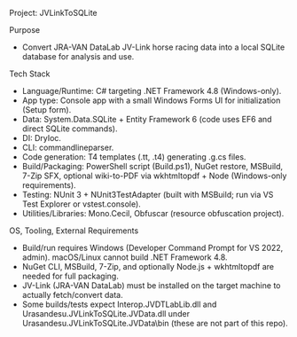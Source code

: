 Project: JVLinkToSQLite

Purpose
- Convert JRA-VAN DataLab JV-Link horse racing data into a local SQLite database for analysis and use.

Tech Stack
- Language/Runtime: C# targeting .NET Framework 4.8 (Windows-only).
- App type: Console app with a small Windows Forms UI for initialization (Setup form).
- Data: System.Data.SQLite + Entity Framework 6 (code uses EF6 and direct SQLite commands).
- DI: DryIoc.
- CLI: commandlineparser.
- Code generation: T4 templates (.tt, .t4) generating .g.cs files.
- Build/Packaging: PowerShell script (Build.ps1), NuGet restore, MSBuild, 7-Zip SFX, optional wiki-to-PDF via wkhtmltopdf + Node (Windows-only requirements).
- Testing: NUnit 3 + NUnit3TestAdapter (built with MSBuild; run via VS Test Explorer or vstest.console).
- Utilities/Libraries: Mono.Cecil, Obfuscar (resource obfuscation project).

OS, Tooling, External Requirements
- Build/run requires Windows (Developer Command Prompt for VS 2022, admin). macOS/Linux cannot build .NET Framework 4.8.
- NuGet CLI, MSBuild, 7-Zip, and optionally Node.js + wkhtmltopdf are needed for full packaging.
- JV-Link (JRA-VAN DataLab) must be installed on the target machine to actually fetch/convert data.
- Some builds/tests expect Interop.JVDTLabLib.dll and Urasandesu.JVLinkToSQLite.JVData.dll under Urasandesu.JVLinkToSQLite.JVData\bin (these are not part of this repo).
